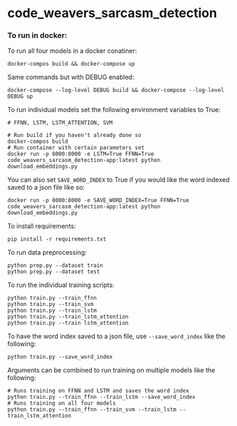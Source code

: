 # code_weavers_sarcasm_detection

### To run in docker:

To run all four models in a docker conatiner:

    docker-compos build && docker-compose up

Same commands but with DEBUG enabled:

    docker-compose --log-level DEBUG build && docker-compose --log-level DEBUG up

To run individual models set the following environment variables to True:


    # FFNN, LSTM, LSTM_ATTENTION, SVM

    # Run build if you haven't already done so
    docker-compos build
    # Run container with certain parameters set
    docker run -p 8000:8000 -e LSTM=True FFNN=True code_weavers_sarcasm_detection-app:latest python download_embeddings.py


You can also set `SAVE_WORD_INDEX` to True if you would like the word indexed saved to a json file like so:

    docker run -p 8000:8000 -e SAVE_WORD_INDEX=True FFNN=True code_weavers_sarcasm_detection-app:latest python download_embeddings.py


To install requirements:

    pip install -r requirements.txt

To run data preprocessing:

    python prep.py --dataset train
    python prep.py --dataset test

To run the individual training scripts:

    python train.py --train_ffnn
    python train.py --train_svm
    python train.py --train_lstm
    python train.py --train_lstm_attention
    python train.py --train lstm_attention

To have the word index saved to a json file, use `--save_word_index` like the following:

    python train.py --save_word_index

Arguments can be combined to run training on multiple models like the following:

    # Runs training on FFNN and LSTM and saves the word index
    python train.py --train_ffnn --train_lstm --save_word_index
    # Runs training on all four models
    python train.py --train_ffnn --train_svm --train_lstm --train_lstm_attention

